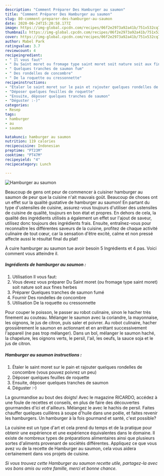 ```yaml
---
description: "Comment Préparer Des Hamburger au saumon"
title: "Comment Préparer Des Hamburger au saumon"
slug: 80-comment-preparer-des-hamburger-au-saumon
date: 2020-06-24T15:20:58.177Z
image: https://img-global.cpcdn.com/recipes/06f2e2973a92a41b/751x532cq70/hamburger-au-saumon-photo-principale-de-la-recette.jpg
thumbnail: https://img-global.cpcdn.com/recipes/06f2e2973a92a41b/751x532cq70/hamburger-au-saumon-photo-principale-de-la-recette.jpg
cover: https://img-global.cpcdn.com/recipes/06f2e2973a92a41b/751x532cq70/hamburger-au-saumon-photo-principale-de-la-recette.jpg
author: Mabel Park
ratingvalue: 3.7
reviewcount: 4
recipeingredient:
- " Il vous faut"
- " Du Saint moret ou fromage type saint moret soit nature soit aux fines herbes"
- " Quelques tranches de saumon fum"
- " Des rondelles de concombre"
- " De la roquette ou cressonnette"
recipeinstructions:
- "Étaler le saint moret sur le pain et rajouter quelques rondelles de concombre (vous pouvez poivrez un peu)"
- "Déposer quelques feuilles de roquette"
- "Ensuite, déposer quelques tranches de saumon"
- "Déguster :-)"
categories:
- Resep
tags:
- hamburger
- au
- saumon

katakunci: hamburger au saumon 
nutrition: 119 calories
recipecuisine: Indonesian
preptime: "PT23M"
cooktime: "PT47M"
recipeyield: "4"
recipecategory: Lunch

---
```



![Hamburger au saumon](https://img-global.cpcdn.com/recipes/06f2e2973a92a41b/751x532cq70/hamburger-au-saumon-photo-principale-de-la-recette.jpg)

Beaucoup de gens ont peur de commencer à cuisiner hamburger au saumon de peur que la cuisine n'ait mauvais goût. Beaucoup de choses ont un effet sur la qualité gustative de hamburger au saumon! En partant du type d'ustensiles de cuisine, assurez-vous toujours d'utiliser des ustensiles de cuisine de qualité, toujours en bon état et propres. En dehors de cela, la qualité des ingrédients utilisés a également un effet sur l'ajout de saveur, utilisez donc toujours des ingrédients frais. Ensuite, entraînez-vous pour reconnaître les différentes saveurs de la cuisine, profitez de chaque activité culinaire de tout cœur, car la sensation d'être excité, calme et non pressé affecte aussi le résultat final du plat!

<!--inarticleads1-->

À cuire hamburger au saumon tue avoir besoin 5 Ingrédients et 4 pas. Voici comment vous atteindre il.

##### Ingrédients de hamburger au saumon :

1. Utilisation  Il vous faut:
1. Vous devez vous préparer  Du Saint moret (ou fromage type saint moret) soit nature soit aux fines herbes
1. Préparer  Quelques tranches de saumon fumé
1. Fournir  Des rondelles de concombre
1. Utilisation  De la roquette ou cressonnette


Pour couper le poisson, le passer au robot culinaire, sinon le hacher très finement au couteau. Mélanger le saumon avec la coriandre, la mayonnaise, les oignons, le jus de citron, puis saler et poivrer. Au robot culinaire, hacher grossièrement le saumon en actionnant et en arrêtant successivement l&#39;appareil (ne pas trop mélanger). Dans un bol, mélanger le saumon haché, la chapelure, les oignons verts, le persil, l&#39;ail, les oeufs, la sauce soja et le jus de citron. 

<!--inarticleads2-->

##### Hamburger au saumon instructions :

1. Étaler le saint moret sur le pain et rajouter quelques rondelles de concombre (vous pouvez poivrez un peu)
1. Déposer quelques feuilles de roquette
1. Ensuite, déposer quelques tranches de saumon
1. Déguster :-)


La gourmandise au bout des doigts! Avec le magazine RICARDO, accédez à une foule de recettes et conseils, en plus de faire des découvertes gourmandes d&#39;ici et d&#39;ailleurs. Mélangez le avec le hachis de persil. Faites chauffer quelques cuillères à soupe d&#39;huile dans une poêle, et faites revenir les hamburgers. Un hamburger à la fois gourmand et santé, c&#39;est possible? 

<!--inarticleads1-->

<p>
La cuisine est un type d'art et cela prend du temps et de la pratique pour obtenir une expérience et une expérience équivalentes dans le domaine. Il existe de nombreux types de préparations alimentaires ainsi que plusieurs sortes d'aliments provenant de sociétés différentes. Appliquez ce que vous avez vu de la recette de Hamburger au saumon, cela vous aidera certainement dans vos projets de cuisine.
</p>

<p>
<i>Si vous trouvez cette Hamburger au saumon recette utile, partagez-la avec vos bons amis ou votre famille, merci et bonne chance.</i>
</p>
